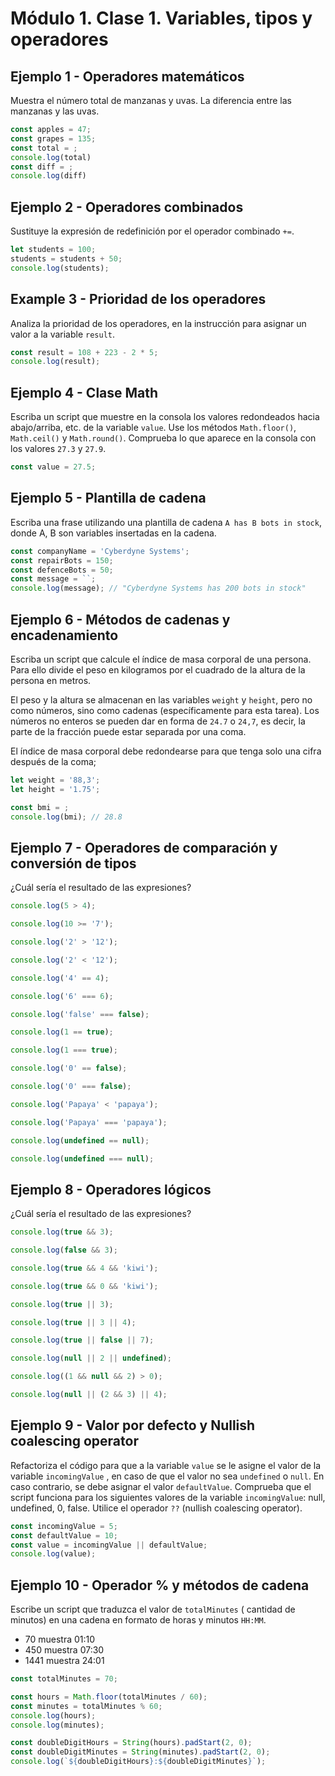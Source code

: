 # Módulo 1. Clase 1. Variables, tipos y operadores

## Ejemplo 1 - Operadores matemáticos

Muestra el número total de manzanas y uvas. La diferencia entre las manzanas y las uvas.

```js
const apples = 47;
const grapes = 135;
const total = ;
console.log(total)
const diff = ;
console.log(diff)
```

## Ejemplo 2 - Operadores combinados

Sustituye la expresión de redefinición por el operador combinado `+=`.

```js
let students = 100;
students = students + 50;
console.log(students);
```

## Example 3 - Prioridad de los operadores

Analiza la prioridad de los operadores, en la instrucción para asignar un valor a la variable `result`.

```js
const result = 108 + 223 - 2 * 5;
console.log(result);
```

## Ejemplo 4 - Clase Math

Escriba un script que muestre en la consola los valores redondeados hacia abajo/arriba, etc. 
de la variable `value`. Use los métodos `Math.floor()`, `Math.ceil()` y `Math.round()`.
Comprueba lo que aparece en la consola con los valores `27.3` y `27.9`.

```js
const value = 27.5;
```

## Ejemplo 5 - Plantilla de cadena

Escriba una frase utilizando una plantilla de cadena `A has B bots in stock`, donde A, B 
son variables insertadas en la cadena.

```js
const companyName = 'Cyberdyne Systems';
const repairBots = 150;
const defenceBots = 50;
const message = ``;
console.log(message); // "Cyberdyne Systems has 200 bots in stock"
```

## Ejemplo 6 - Métodos de cadenas y encadenamiento

Escriba un script que calcule el índice de masa corporal de una persona. Para ello
divide el peso en kilogramos por el cuadrado de la altura de la persona en metros.

El peso y la altura se almacenan en las variables `weight` y `height`, pero no como
números, sino como cadenas (específicamente para esta tarea). Los números no enteros se 
pueden dar en forma de `24.7` o `24,7`, es decir, la parte de la fracción puede estar 
separada por una coma.

El índice de masa corporal debe redondearse para que tenga solo una cifra después de la coma;

```js
let weight = '88,3';
let height = '1.75';

const bmi = ;
console.log(bmi); // 28.8
```

## Ejemplo 7 - Operadores de comparación y conversión de tipos

¿Cuál sería el resultado de las expresiones?

```js
console.log(5 > 4);

console.log(10 >= '7');

console.log('2' > '12');

console.log('2' < '12');

console.log('4' == 4);

console.log('6' === 6);

console.log('false' === false);

console.log(1 == true);

console.log(1 === true);

console.log('0' == false);

console.log('0' === false);

console.log('Papaya' < 'papaya');

console.log('Papaya' === 'papaya');

console.log(undefined == null);

console.log(undefined === null);
```

## Ejemplo 8 - Operadores lógicos

¿Cuál sería el resultado de las expresiones?

```js
console.log(true && 3);

console.log(false && 3);

console.log(true && 4 && 'kiwi');

console.log(true && 0 && 'kiwi');

console.log(true || 3);

console.log(true || 3 || 4);

console.log(true || false || 7);

console.log(null || 2 || undefined);

console.log((1 && null && 2) > 0);

console.log(null || (2 && 3) || 4);
```

## Ejemplo 9 - Valor por defecto y Nullish coalescing operator

Refactoriza el código para que a la variable `value` se le asigne el valor de
la variable `incomingValue` , en caso de que el valor no sea `undefined` o `null`. 
En caso contrario, se debe asignar el valor `defaultValue`. Comprueba que el script
funciona para los siguientes valores de la variable `incomingValue`: null, undefined,
0, false. Utilice el operador `??` (nullish coalescing operator).

```js
const incomingValue = 5;
const defaultValue = 10;
const value = incomingValue || defaultValue;
console.log(value);
```

## Ejemplo 10 - Operador % y métodos de cadena

Escribe un script que traduzca el valor de `totalMinutes` ( cantidad de minutos) en
una cadena en formato de horas y minutos `HH:MM`.

- 70 muestra 01:10
- 450 muestra 07:30
- 1441 muestra 24:01

```js
const totalMinutes = 70;

const hours = Math.floor(totalMinutes / 60);
const minutes = totalMinutes % 60;
console.log(hours);
console.log(minutes);

const doubleDigitHours = String(hours).padStart(2, 0);
const doubleDigitMinutes = String(minutes).padStart(2, 0);
console.log(`${doubleDigitHours}:${doubleDigitMinutes}`);
```
